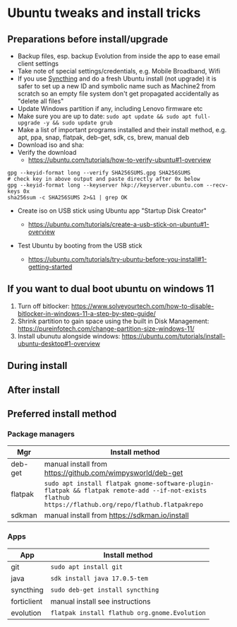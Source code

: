 # Ubuntu tweaks and install tricks

## Preparations before install/upgrade

* Backup files, esp. backup Evolution from inside the app to ease email client settings
* Take note of special settings/credentials, e.g. Mobile Broadband, Wifi
* If you use [Syncthing](https://syncthing.net/) and do a fresh Ubuntu install (not upgrade) it is safer to set up a new ID and symbolic name such as Machine2 from scratch so an empty file system don't get propagated accidentally as "delete all files"
* Update Windows partition if any, including Lenovo firmware etc
* Make sure you are up to date: `sudo apt update && sudo apt full-upgrade -y && sudo update grub`
* Make a list of important programs installed and their install method, e.g. apt, ppa, snap, flatpak, deb-get, sdk, cs, brew, manual deb
* Download iso and sha: 
* Verify the download
  - https://ubuntu.com/tutorials/how-to-verify-ubuntu#1-overview
```
gpg --keyid-format long --verify SHA256SUMS.gpg SHA256SUMS
# check key in above output and paste directly after 0x below
gpg --keyid-format long --keyserver hkp://keyserver.ubuntu.com --recv-keys 0x
sha256sum -c SHA256SUMS 2>&1 | grep OK
```
* Create iso on USB stick using Ubuntu app "Startup Disk Creator"
  - https://ubuntu.com/tutorials/create-a-usb-stick-on-ubuntu#1-overview

* Test Ubuntu by booting from the USB stick
  - https://ubuntu.com/tutorials/try-ubuntu-before-you-install#1-getting-started

## If you want to dual boot ubuntu on windows 11

1. Turn off bitlocker: https://www.solveyourtech.com/how-to-disable-bitlocker-in-windows-11-a-step-by-step-guide/
2. Shrink partition to gain space using the built in Disk Management: https://pureinfotech.com/change-partition-size-windows-11/
3. Install ubunutu alongside windows: https://ubuntu.com/tutorials/install-ubuntu-desktop#1-overview 

## During install


## After install

## Preferred install method

### Package managers

| Mgr | Install method |
|--|--|
| deb-get | manual install from https://github.com/wimpysworld/deb-get |
| flatpak | `sudo apt install flatpak gnome-software-plugin-flatpak && flatpak remote-add --if-not-exists flathub https://flathub.org/repo/flathub.flatpakrepo` |
| sdkman | manual install from https://sdkman.io/install |


### Apps

| App | Install method |
|--|--|
| git | `sudo apt install git` |
| java | `sdk install java 17.0.5-tem` |
| syncthing | `sudo deb-get install syncthing` |
| forticlient | manual install see instructions |
| evolution | `flatpak install flathub org.gnome.Evolution` |
